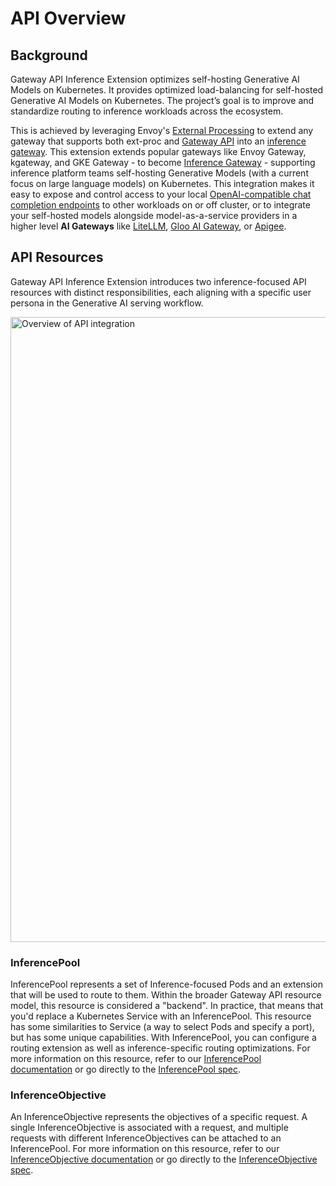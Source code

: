 # API Overview

## Background
Gateway API Inference Extension optimizes self-hosting Generative AI Models on Kubernetes. 
It provides optimized load-balancing for self-hosted Generative AI Models on Kubernetes.
The project’s goal is to improve and standardize routing to inference workloads across the ecosystem.

This is achieved by leveraging Envoy's [External Processing](https://www.envoyproxy.io/docs/envoy/latest/configuration/http/http_filters/ext_proc_filter) to extend any gateway that supports both ext-proc and [Gateway API](https://github.com/kubernetes-sigs/gateway-api) into an [inference gateway](../index.md#concepts-and-definitions).
This extension extends popular gateways like Envoy Gateway, kgateway, and GKE Gateway - to become [Inference Gateway](../index.md#concepts-and-definitions) -
supporting inference platform teams self-hosting Generative Models (with a current focus on large language models) on Kubernetes.
This integration makes it easy to expose and control access to your local [OpenAI-compatible chat completion endpoints](https://platform.openai.com/docs/api-reference/chat)
to other workloads on or off cluster, or to integrate your self-hosted models alongside model-as-a-service providers 
in a higher level **AI Gateways** like [LiteLLM](https://www.litellm.ai/), [Gloo AI Gateway](https://www.solo.io/products/gloo-ai-gateway), or [Apigee](https://cloud.google.com/apigee).

## API Resources

Gateway API Inference Extension introduces two inference-focused API resources with distinct responsibilities, 
each aligning with a specific user persona in the Generative AI serving workflow.

<img src="/images/inference-overview.svg" alt="Overview of API integration" class="center" width="1000" />

### InferencePool

InferencePool represents a set of Inference-focused Pods and an extension that will be used to route to them. Within the broader Gateway API resource model, this resource is considered a "backend". In practice, that means that you'd replace a Kubernetes Service with an InferencePool. This resource has some similarities to Service (a way to select Pods and specify a port), but has some unique capabilities. With InferencePool, you can configure a routing extension as well as inference-specific routing optimizations. For more information on this resource, refer to our [InferencePool documentation](/api-types/inferencepool) or go directly to the [InferencePool spec](/reference/spec/#inferencepool).

### InferenceObjective

An InferenceObjective represents the objectives of a specific request. A single InferenceObjective is associated with a request, and multiple requests with different InferenceObjectives can be attached to an InferencePool. For more information on this resource, refer to our [InferenceObjective documentation](/api-types/inferenceobjective) or go directly to the [InferenceObjective spec](/reference/spec/#inferenceobjective).
